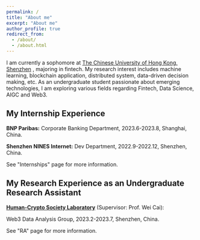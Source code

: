 ```yaml
---
permalink: /
title: "About me"
excerpt: "About me"
author_profile: true
redirect_from: 
  - /about/
  - /about.html
---
```


I am currently a sophomore at [The Chinese University of Hong Kong, Shenzhen](https://www.cuhk.edu.cn/en) , majoring in fintech. My research interest includes machine learning, blockchain application, distributed system, data-driven decision making, etc. As an undergraduate student passionate about emerging technologies, I am exploring various fields regarding Fintech, Data Science, AIGC and Web3.

My Internship Experience
------
**BNP Paribas:** Corporate Banking Department, 2023.6-2023.8, Shanghai, China.

**Shenzhen NINES Internet:** Dev Department, 2022.9-2022.12, Shenzhen, China.


See "Internships" page for more information.

My Research Experience as an Undergraduate Research Assistant
------
**[Human-Crypto Society Laboratory](https://hcslab.cuhk.edu.cn/)** (Supervisor: Prof. Wei Cai):

Web3 Data Analysis Group, 2023.2-2023.7, Shenzhen, China.


See "RA" page for more information.

